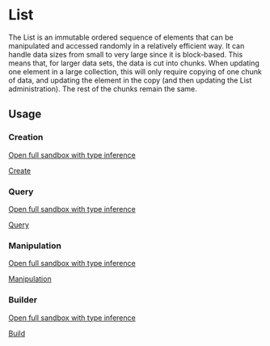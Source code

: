 # List

The List is an immutable ordered sequence of elements that can be manipulated and accessed randomly in a relatively efficient way. It can handle data sizes from small to very large since it is block-based. This means that, for larger data sets, the data is cut into chunks. When updating one element in a large collection, this will only require copying of one chunk of data, and updating the element in the copy (and then updating the List administration). The rest of the chunks remain the same.

## Usage

### Creation

[Open full sandbox with type inference](https://codesandbox.io/s/rimbu-sandbox-d4tbk?previewwindow=console&view=split&editorsize=65&moduleview=1&module=/src/list/create.ts ':target blank')

<!-- prettier-ignore-start -->
[Create](https://codesandbox.io/embed/rimbu-sandbox-d4tbk?previewwindow=console&view=split&editorsize=65&codemirror=1&moduleview=1&module=/src/list/create.ts ':include :type=iframe width=100% height=450px')
<!-- prettier-ignore-end -->

### Query

[Open full sandbox with type inference](https://codesandbox.io/s/rimbu-sandbox-d4tbk?previewwindow=console&view=split&editorsize=65&moduleview=1&module=/src/list/query.ts ':target blank')

<!-- prettier-ignore-start -->
[Query](https://codesandbox.io/embed/rimbu-sandbox-d4tbk?previewwindow=console&view=split&editorsize=65&codemirror=1&moduleview=1&module=/src/list/query.ts ':include :type=iframe width=100% height=450px')
<!-- prettier-ignore-end -->

### Manipulation

[Open full sandbox with type inference](https://codesandbox.io/s/rimbu-sandbox-d4tbk?previewwindow=console&view=split&editorsize=65&moduleview=1&module=/src/list/manipulation.ts ':target blank')

<!-- prettier-ignore-start -->
[Manipulation](https://codesandbox.io/embed/rimbu-sandbox-d4tbk?previewwindow=console&view=split&editorsize=65&codemirror=1&moduleview=1&module=/src/list/manipulation.ts ':include :type=iframe width=100% height=450px')
<!-- prettier-ignore-end -->

### Builder

[Open full sandbox with type inference](https://codesandbox.io/s/rimbu-sandbox-d4tbk?previewwindow=console&view=split&editorsize=65&moduleview=1&module=/src/list/build.ts ':target blank')

<!-- prettier-ignore-start -->
[Build](https://codesandbox.io/embed/rimbu-sandbox-d4tbk?previewwindow=console&view=split&editorsize=65&codemirror=1&moduleview=1&module=/src/list/build.ts ':include :type=iframe width=100% height=450px')
<!-- prettier-ignore-end -->
